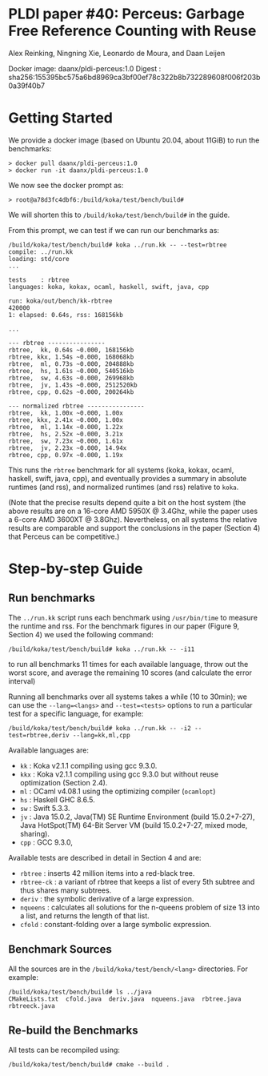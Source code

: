 # PLDI paper #40: Perceus: Garbage Free Reference Counting with Reuse

Alex Reinking, Ningning Xie, Leonardo de Moura, and Daan Leijen

Docker image: daanx/pldi-perceus:1.0
Digest      : sha256:155395bc575a6bd8969ca3bf00ef78c322b8b732289608f006f203b0a39f40b7 

# Getting Started

We provide a docker image (based on Ubuntu 20.04, about 11GiB) to run the benchmarks:
```
> docker pull daanx/pldi-perceus:1.0
> docker run -it daanx/pldi-perceus:1.0
```

We now see the docker prompt as:
```
> root@a78d3fc4dbf6:/build/koka/test/bench/build#
```
We will shorten this to `/build/koka/test/bench/build#` in the guide.

From this prompt, we can test if we can run our benchmarks as:
```
/build/koka/test/bench/build# koka ../run.kk -- --test=rbtree
compile: ../run.kk
loading: std/core
...

tests    : rbtree
languages: koka, kokax, ocaml, haskell, swift, java, cpp

run: koka/out/bench/kk-rbtree
420000
1: elapsed: 0.64s, rss: 168156kb

...

--- rbtree ----------------
rbtree,  kk, 0.64s ~0.000, 168156kb
rbtree, kkx, 1.54s ~0.000, 168068kb
rbtree,  ml, 0.73s ~0.000, 204888kb
rbtree,  hs, 1.61s ~0.000, 540516kb
rbtree,  sw, 4.63s ~0.000, 269968kb
rbtree,  jv, 1.43s ~0.000, 2512520kb
rbtree, cpp, 0.62s ~0.000, 200264kb

--- normalized rbtree ----------------
rbtree,  kk, 1.00x ~0.000, 1.00x
rbtree, kkx, 2.41x ~0.000, 1.00x
rbtree,  ml, 1.14x ~0.000, 1.22x
rbtree,  hs, 2.52x ~0.000, 3.21x
rbtree,  sw, 7.23x ~0.000, 1.61x
rbtree,  jv, 2.23x ~0.000, 14.94x
rbtree, cpp, 0.97x ~0.000, 1.19x
```

This runs the `rbtree` benchmark for all systems (koka, kokax, ocaml, haskell, swift, java, cpp),
and eventually provides a summary in absolute runtimes (and rss), and normalized
runtimes (and rss) relative to `koka`.  

(Note that the precise results depend quite a bit on the host system (the above results
are on a 16-core AMD 5950X @ 3.4Ghz, while the paper uses a 6-core AMD 3600XT @ 3.8Ghz). 
Nevertheless, on all systems the relative results are comparable and support the 
conclusions in the paper (Section 4) that Perceus can be competitive.)


# Step-by-step Guide

## Run benchmarks

The `../run.kk` script runs each benchmark using `/usr/bin/time` to measure
the runtime and rss. For the benchmark figures in our paper (Figure 9, Section 4) we used
the following command: 
```
/build/koka/test/bench/build# koka ../run.kk -- -i11
```
to run all benchmarks 11 times for each available language, throw out the worst score, 
and average the remaining 10 scores (and calculate the error interval)

Running all benchmarks over all systems takes a while (10 to 30min); we can use the `--lang=<langs>` and
`--test=<tests>` options to run a particular test for a specific language, for example:
```
/build/koka/test/bench/build# koka ../run.kk -- -i2 --test=rbtree,deriv --lang=kk,ml,cpp
```

Available languages are:

- `kk`  : Koka v2.1.1 compiling using gcc 9.3.0.
- `kkx` : Koka v2.1.1 compiling using gcc 9.3.0 but without reuse optimization (Section 2.4).
- `ml`  : OCaml v4.08.1 using the optimizing compiler (`ocamlopt`)
- `hs`  : Haskell GHC 8.6.5.
- `sw`  : Swift 5.3.3.
- `jv`  : Java 15.0.2, Java(TM) SE Runtime Environment (build 15.0.2+7-27), 
          Java HotSpot(TM) 64-Bit Server VM (build 15.0.2+7-27, mixed mode, sharing).
- `cpp` : GCC 9.3.0, 

Available tests are described in detail in Section 4 and are:

- `rbtree`    : inserts 42 million items into a red-black tree.
- `rbtree-ck` : a variant of rbtree that keeps a list of every 5th subtree and thus shares many subtrees.
- `deriv`     : the symbolic derivative of a large expression.
- `nqueens`   : calculates all solutions for the n-queens problem of size 13 into a list, and returns the length of that list.  
- `cfold`     : constant-folding over a large symbolic expression.


## Benchmark Sources

All the sources are in the `/build/koka/test/bench/<lang>` directories. For example:
```
/build/koka/test/bench/build# ls ../java
CMakeLists.txt  cfold.java  deriv.java  nqueens.java  rbtree.java  rbtreeck.java
```

## Re-build the Benchmarks

All tests can be recompiled using:
```
/build/koka/test/bench/build# cmake --build .
```
